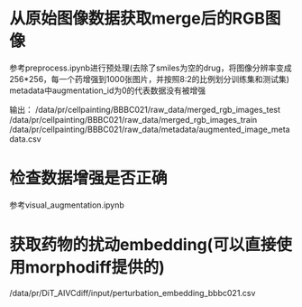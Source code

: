 # 从原始图像数据获取merge后的RGB图像
参考preprocess.ipynb进行预处理(去除了smiles为空的drug，将图像分辨率变成256*256，每一个药增强到1000张图片，并按照8:2的比例划分训练集和测试集)
metadata中augmentation_id为0的代表数据没有被增强

输出：
/data/pr/cellpainting/BBBC021/raw_data/merged_rgb_images_test
/data/pr/cellpainting/BBBC021/raw_data/merged_rgb_images_train
/data/pr/cellpainting/BBBC021/raw_data/metadata/augmented_image_metadata.csv

# 检查数据增强是否正确
参考visual_augmentation.ipynb

# 获取药物的扰动embedding(可以直接使用morphodiff提供的)
/data/pr/DiT_AIVCdiff/input/perturbation_embedding_bbbc021.csv






